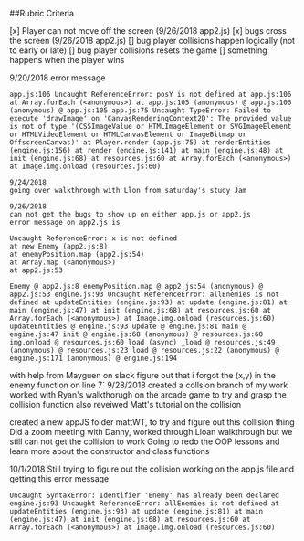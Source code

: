 ##Rubric Criteria

[x] Player can not move off the screen (9/26/2018 app2.js)
[x] bugs cross the screen (9/26/2018 app2.js)
[] bug player collisions happen logically (not to early or late)
[] bug player collisions resets the game 
[] something happens when the player wins 

9/20/2018 error message 

`app.js:106 Uncaught ReferenceError: posY is not defined
    at app.js:106
    at Array.forEach (<anonymous>)
    at app.js:105
(anonymous) @ app.js:106
(anonymous) @ app.js:105
app.js:75 Uncaught TypeError: Failed to execute 'drawImage' on 'CanvasRenderingContext2D': The provided value is not of type '(CSSImageValue or HTMLImageElement or SVGImageElement or HTMLVideoElement or HTMLCanvasElement or ImageBitmap or OffscreenCanvas)'
    at Player.render (app.js:75)
    at renderEntities (engine.js:156)
    at render (engine.js:141)
    at main (engine.js:48)
    at init (engine.js:68)
    at resources.js:60
    at Array.forEach (<anonymous>)
    at Image.img.onload (resources.js:60)`

    9/24/2018 
    going over walkthrough with Llon from saturday's study Jam 

    9/26/2018
    can not get the bugs to show up on either app.js or app2.js 
    error message on app2.js is

    Uncaught ReferenceError: x is not defined
    at new Enemy (app2.js:8)
    at enemyPosition.map (app2.js:54)
    at Array.map (<anonymous>)
    at app2.js:53

`Enemy @ app2.js:8
enemyPosition.map @ app2.js:54
(anonymous) @ app2.js:53
engine.js:93 Uncaught ReferenceError: allEnemies is not defined
    at updateEntities (engine.js:93)
    at update (engine.js:81)
    at main (engine.js:47)
    at init (engine.js:68)
    at resources.js:60
    at Array.forEach (<anonymous>)
    at Image.img.onload (resources.js:60)
updateEntities @ engine.js:93
update @ engine.js:81
main @ engine.js:47
init @ engine.js:68
(anonymous) @ resources.js:60
img.onload @ resources.js:60
load (async)
_load @ resources.js:49
(anonymous) @ resources.js:23
load @ resources.js:22
(anonymous) @ engine.js:171
(anonymous) @ engine.js:194`

with help from Mayguen on slack figure out that i forgot the (x,y) in the enemy function on line 7` 
9/28/2018 
created a collsion branch of my work 
worked with Ryan's walkthorugh on the arcade game to try and grasp the collision function 
also reveiwed Matt's tutorial on the collision 

created a new appJS folder mattWT, to try and figure out this collision thing 
Did a zoom meeting with Danny, worked through Lloan walkthrough but we still can not get the collision to work
Going to redo the OOP lessons and learn more about the constructor and class functions 

10/1/2018
Still trying to figure out the collision working on the app.js file and getting this error message

`Uncaught SyntaxError: Identifier 'Enemy' has already been declared
engine.js:93 Uncaught ReferenceError: allEnemies is not defined
    at updateEntities (engine.js:93)
    at update (engine.js:81)
    at main (engine.js:47)
    at init (engine.js:68)
    at resources.js:60
    at Array.forEach (<anonymous>)
    at Image.img.onload (resources.js:60)`
